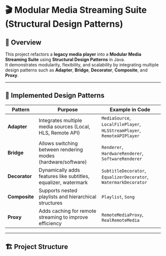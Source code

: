 # 🎬 Modular Media Streaming Suite (Structural Design Patterns)

## 📖 Overview
This project refactors a **legacy media player** into a **Modular Media Streaming Suite** using **Structural Design Patterns** in Java.  
It demonstrates modularity, flexibility, and scalability by integrating multiple design patterns such as **Adapter**, **Bridge**, **Decorator**, **Composite**, and **Proxy**.

---

## 🧱 Implemented Design Patterns

| Pattern | Purpose | Example in Code |
|----------|----------|----------------|
| **Adapter** | Integrates multiple media sources (Local, HLS, Remote API) | `MediaSource`, `LocalFilePlayer`, `HLSStreamPlayer`, `RemoteAPIPlayer` |
| **Bridge** | Allows switching between rendering modes (hardware/software) | `Renderer`, `HardwareRenderer`, `SoftwareRenderer` |
| **Decorator** | Dynamically adds features like subtitles, equalizer, watermark | `SubtitleDecorator`, `EqualizerDecorator`, `WatermarkDecorator` |
| **Composite** | Supports nested playlists and hierarchical structures | `Playlist`, `Song` |
| **Proxy** | Adds caching for remote streaming to improve efficiency | `RemoteMediaProxy`, `RealRemoteMedia` |

---

## 🏗️ Project Structure

